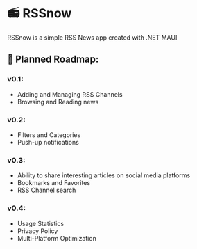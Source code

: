 # 📻 RSSnow

RSSnow is a simple RSS News app created with .NET MAUI

## 🚗 Planned Roadmap:

### v0.1:
- Adding and Managing RSS Channels
- Browsing and Reading news

### v0.2:
- Filters and Categories
- Push-up notifications

### v0.3:
- Ability to share interesting articles on social media platforms
- Bookmarks and Favorites
- RSS Channel search

### v0.4:
- Usage Statistics
- Privacy Policy
- Multi-Platform Optimization
